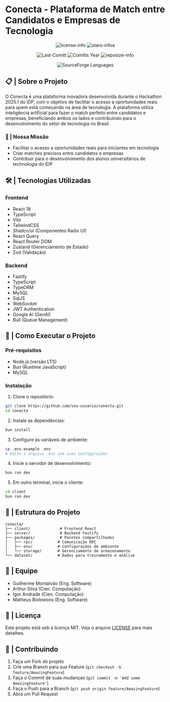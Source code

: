 # Conecta - Plataforma de Match entre Candidatos e Empresas de Tecnologia

<div align="center">

![license-info](https://img.shields.io/github/license/Ashu11-A/base-fastify?style=for-the-badge&colorA=302D41&colorB=f9e2af&logoColor=f9e2af)
![stars-infoa](https://img.shields.io/github/stars/Ashu11-A/base-fastify?colorA=302D41&colorB=f9e2af&style=for-the-badge)

![Last-Comitt](https://img.shields.io/github/last-commit/Ashu11-A/base-fastify?style=for-the-badge&colorA=302D41&colorB=b4befe)
![Comitts Year](https://img.shields.io/github/commit-activity/y/Ashu11-A/base-fastify?style=for-the-badge&colorA=302D41&colorB=f9e2af&logoColor=f9e2af)
![reposize-info](https://img.shields.io/github/languages/code-size/Ashu11-A/base-fastify?style=for-the-badge&colorA=302D41&colorB=90dceb)

![SourceForge Languages](https://img.shields.io/github/languages/top/Ashu11-A/base-fastify?style=for-the-badge&colorA=302D41&colorB=90dceb)

</div>

## 📋 | Sobre o Projeto

O Conecta é uma plataforma inovadora desenvolvida durante o Hackathon 2025.1 do IDP, com o objetivo de facilitar o acesso a oportunidades reais para quem está começando na área de tecnologia. A plataforma utiliza inteligência artificial para fazer o match perfeito entre candidatos e empresas, beneficiando ambos os lados e contribuindo para o desenvolvimento do setor de tecnologia no Brasil.

### 🎯 | Nossa Missão

- Facilitar o acesso a oportunidades reais para iniciantes em tecnologia
- Criar matches precisos entre candidatos e empresas
- Contribuir para o desenvolvimento dos alunos universitários de technologia do IDP


## 🛠️ | Tecnologias Utilizadas

### Frontend
- React 18
- TypeScript
- Vite
- TailwindCSS
- Shadcn/ui (Componentes Radix UI)
- React Query
- React Router DOM
- Zustand (Gerenciamento de Estado)
- Zod (Validação)

### Backend
- Fastify
- TypeScript
- TypeORM
- MySQL
- SqlJS
- WebSocket
- JWT Authentication
- Google AI (GenAI)
- Bull (Queue Management)

## 🚀 | Como Executar o Projeto

### Pré-requisitos
- Node.js (versão LTS)
- Bun (Runtime JavaScript)
- MySQL

### Instalação

1. Clone o repositório:
```bash
git clone https://github.com/seu-usuario/conecta.git
cd conecta
```

2. Instale as dependências:
```bash
bun install
```

3. Configure as variáveis de ambiente:
```bash
cp .env.example .env
# Edite o arquivo .env com suas configurações
```

4. Inicie o servidor de desenvolvimento:
```bash
bun run dev
```

5. Em outro terminal, inicie o cliente:
```bash
cd client
bun run dev
```

## 📁 | Estrutura do Projeto

```
conecta/
├── client/             # Frontend React
├── server/             # Backend Fastify
├── packages/           # Pacotes compartilhados
│   ├── rpc/           # Comunicação RPC
│   ├── env/           # Configurações de ambiente
│   └── storage/       # Gerenciamento de armazenamento
└── dataset/           # Dados para treinamento e análise
```

## 👥 | Equipe

- Guilherme Montalvão (Eng. Software)
- Arthur Silva (Cien. Computação)
- Igor Andrade (Cien. Computação)
- Matheus Biolowons (Eng. Software)

## 📝 | Licença

Este projeto está sob a licença MIT. Veja o arquivo [LICENSE](LICENSE) para mais detalhes.

## 🤝 | Contribuindo

1. Faça um Fork do projeto
2. Crie uma Branch para sua Feature (`git checkout -b feature/AmazingFeature`)
3. Faça o Commit de suas mudanças (`git commit -m 'Add some AmazingFeature'`)
4. Faça o Push para a Branch (`git push origin feature/AmazingFeature`)
5. Abra um Pull Request